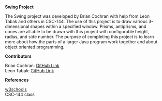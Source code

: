 <b>Swing Project</b>
<p>
The Swing project was developed by Brian Cochran with help from Leon Tabak and others in CSC-144. The use of this project is to 
draw various 3-dimensional shapes within a specified window. Prisms, antiprisms, and cones are all able to be drawn with this project 
with configurable height, radius, and side number. The purpose of completing this project is to learn more about how the parts of 
a larger Java program work together and about object oriented programming.
<p>
<b>Contributors</b>
<p>
Brian Cochran: <a href=https://github.com/Brian-Cochran>GitHub Link</a><br>
Leon Tabak: <a href=https://github.com/leontabak>GitHub Link</a>
<p>
<b>References</b>
<p>
<a href=https://https://www.w3schools.com/>w3schools</a><br>
CSC-144 class

